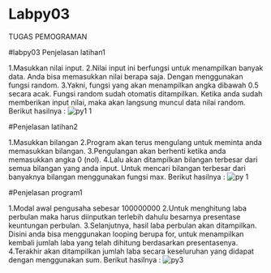 # Labpy03
TUGAS PEMOGRAMAN

#labpy03 Penjelasan latihan1

1.Masukkan nilai input. 
2.Nilai input ini berfungsi untuk menampilkan banyak data. Anda bisa memasukkan nilai berapa saja.
Dengan menggunakan fungsi random.
3.Yakni, fungsi yang akan menampilkan angka dibawah 0.5 secara acak. Fungsi random sudah otomatis ditampilkan.
Ketika anda sudah memberikan input nilai, maka akan langsung muncul data nilai random. Berikut hasilnya :
![py1 1](https://user-images.githubusercontent.com/56884391/68376711-a17ab480-017b-11ea-9540-1e620c175367.jpg)


#Penjelasan latihan2

1.Masukkan bilangan
2.Program akan terus mengulang untuk meminta anda memasukkan bilangan.
3.Pengulangan akan berhenti ketika anda memasukkan angka 0 (nol).
4.Lalu akan ditampilkan bilangan terbesar dari semua bilangan yang anda input. Untuk mencari bilangan terbesar dari banyaknya bilangan menggunakan fungsi max. Berikut hasilnya :
![py 1](https://user-images.githubusercontent.com/56884391/68376537-52cd1a80-017b-11ea-8ea6-f36373d1a9e7.jpg)

#Penjelasan program1

1.Modal awal pengusaha sebesar 100000000
2.Untuk menghitung laba perbulan maka harus diinputkan terlebih dahulu besarnya presentase keuntungan perbulan.
3.Selanjutnya, hasil laba perbulan akan ditampilkan. Disini anda bisa menggunakan looping berupa for, untuk menampilkan kembali jumlah laba yang telah dihitung berdasarkan presentasenya.
4.Terakhir akan ditampilkan jumlah laba secara keseluruhan yang didapat dengan menggunakan sum. Berikut hasilnya :
![py3](https://user-images.githubusercontent.com/56884391/68376444-37faa600-017b-11ea-8ca3-f37285e8d4db.png)

